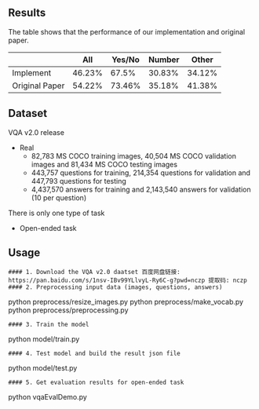 ## Results
The table shows that the performance of our implementation and original paper. 

|  | All | Yes/No | Number | Other |
| ------ | ------ | ------ | ------ | ------ |
| Implement |  46.23% | 67.5% | 30.83% | 34.12% |
| Original Paper | 54.22% | 73.46% | 35.18% | 41.38% |

## Dataset
VQA v2.0 release
- Real 
	- 82,783 MS COCO training images, 40,504 MS COCO validation images and 81,434 MS COCO testing images 
	- 443,757 questions for training, 214,354 questions for validation and 447,793 questions for testing
	- 4,437,570 answers for training and 2,143,540 answers for validation (10 per question)

There is only one type of task
- Open-ended task
## Usage
```
#### 1. Download the VQA v2.0 daatset 百度网盘链接: https://pan.baidu.com/s/1nsv-IBv99YLlvyL-Ry6C-g?pwd=nczp 提取码: nczp 
#### 2. Preprocessing input data (images, questions, answers)
```
python preprocess/resize_images.py
python preprocess/make_vocab.py
python preprocess/preprocessing.py
```
#### 3. Train the model
```
python model/train.py 
```
#### 4. Test model and build the result json file
```
python model/test.py
``` 
#### 5. Get evaluation results for open-ended task
```
python vqaEvalDemo.py
```
